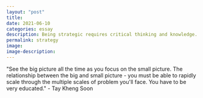 ```yaml
---
layout: "post"
title:
date: 2021-06-10
categories: essay
description: Being strategic requires critical thinking and knowledge.
permalink: strategy
image:
image-description:
---
```


"See the big picture all the time as you focus on the small picture. The relationship between the big and small picture - you must be able to rapidly scale through the multiple scales of problem you'll face. You have to be very educated." - Tay Kheng Soon
